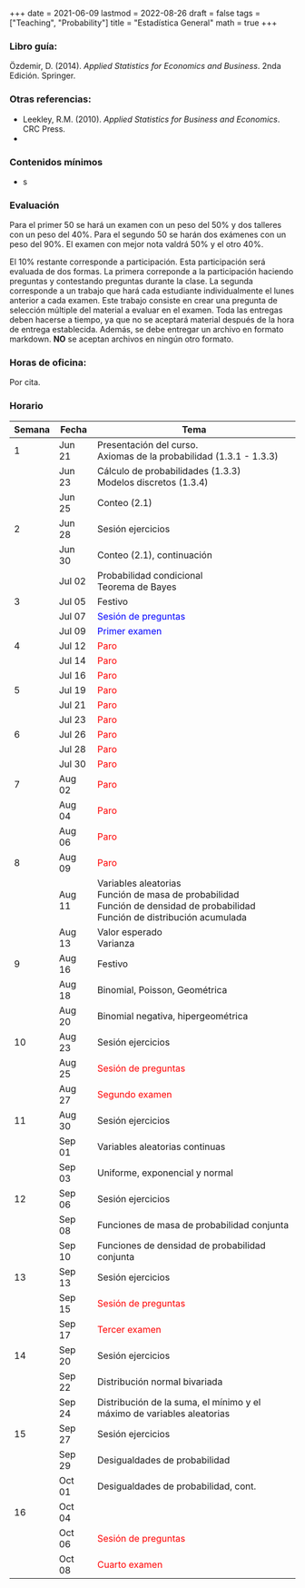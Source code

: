 +++
date      = 2021-06-09
lastmod   = 2022-08-26
draft     = false
tags      = ["Teaching", "Probability"]
title     = "Estadística General"
math      = true
+++

### Libro guía:

Özdemir, D. (2014). *Applied Statistics for Economics and Business*. 2nda Edición. Springer.

### Otras referencias:

+ Leekley, R.M. (2010). *Applied Statistics for Business and Economics*. CRC Press.
+ 

### Contenidos mínimos

+ s

### Evaluación

Para el primer 50 se hará un examen con un peso del 50% y dos talleres con un peso del 40%. Para el segundo 50 se harán dos exámenes con un peso del 90%. El examen con mejor nota valdrá 50% y el otro 40%.

El 10% restante corresponde a participación. Esta participación será evaluada de dos formas. La primera correponde a la participación haciendo preguntas y contestando preguntas durante la clase. La segunda corresponde a un trabajo que hará cada estudiante individualmente el lunes anterior a cada examen. Este trabajo consiste en crear una pregunta de selección múltiple del material a evaluar en el examen. Toda las entregas deben hacerse a tiempo, ya que no se aceptará material después de la hora de entrega establecida. Además, se debe entregar un archivo en formato markdown. **NO** se aceptan archivos en ningún otro formato.


### Horas de oficina: 

Por cita.

### Horario

Semana | Fecha | Tema
---| ---| ---
1  | Jun 21 | Presentación del curso. <br> Axiomas de la probabilidad (1.3.1 - 1.3.3)
&nbsp; | Jun 23 | Cálculo de probabilidades (1.3.3) <br> Modelos discretos (1.3.4)
&nbsp; | Jun 25 | Conteo (2.1)
2  | Jun 28 | Sesión ejercicios
&nbsp; | Jun 30 | Conteo (2.1), continuación
&nbsp; | Jul 02 | Probabilidad condicional <br> Teorema de Bayes
3  | Jul 05 | Festivo
&nbsp; | Jul 07 | <font color="blue">Sesión de preguntas</font> 
&nbsp; | Jul 09 | <font color="blue">Primer examen</font> 
4  | Jul 12 | <font color="red">Paro</font> 
&nbsp; | Jul 14 | <font color="red">Paro</font> 
&nbsp; | Jul 16 | <font color="red">Paro</font> 
5  | Jul 19 | <font color="red">Paro</font> 
&nbsp; | Jul 21 | <font color="red">Paro</font> 
&nbsp; | Jul 23 | <font color="red">Paro</font> 
6  | Jul 26 | <font color="red">Paro</font> 
&nbsp; | Jul 28 | <font color="red">Paro</font> 
&nbsp; | Jul 30 | <font color="red">Paro</font> 
7  | Aug 02 | <font color="red">Paro</font> 
&nbsp; | Aug 04 | <font color="red">Paro</font> 
&nbsp; | Aug 06 | <font color="red">Paro</font> 
8  | Aug 09 | <font color="red">Paro</font> 
&nbsp; | Aug 11 | Variables aleatorias <br> Función de masa de probabilidad <br> Función de densidad de probabilidad <br> Función de distribución acumulada
&nbsp; | Aug 13 | Valor esperado <br> Varianza
9  | Aug 16 | Festivo
&nbsp; | Aug 18 | Binomial, Poisson, Geométrica
&nbsp; | Aug 20 | Binomial negativa, hipergeométrica
10  | Aug 23 | Sesión ejercicios
&nbsp; | Aug 25 | <font color="red">Sesión de preguntas</font> 
&nbsp; | Aug 27 | <font color="red">Segundo examen</font> 
11  | Aug 30 | Sesión ejercicios
&nbsp; | Sep 01 | Variables aleatorias continuas
&nbsp; | Sep 03 | Uniforme, exponencial y normal
12  | Sep 06 | Sesión ejercicios
&nbsp; | Sep 08 | Funciones de masa de probabilidad conjunta
&nbsp; | Sep 10 | Funciones de densidad de probabilidad conjunta
13  | Sep 13 | Sesión ejercicios
&nbsp; | Sep 15 | <font color="red">Sesión de preguntas</font> 
&nbsp; | Sep 17 | <font color="red">Tercer examen</font> 
14  | Sep 20 | Sesión ejercicios
&nbsp; | Sep 22 | Distribución normal bivariada
&nbsp; | Sep 24 | Distribución de la suma, el mínimo y el máximo de variables aleatorias
15  | Sep 27 | Sesión ejercicios
&nbsp; | Sep 29 | Desigualdades de probabilidad
&nbsp; | Oct 01 | Desigualdades de probabilidad, cont.
16  | Oct 04 | &nbsp;
&nbsp; | Oct 06 | <font color="red">Sesión de preguntas</font> 
&nbsp; | Oct 08 | <font color="red">Cuarto examen</font> 



<!--

### Libro guía:

Pishro-Nik, H. (2014) *Introduction to Probability, Statistics, and Random Processes*. Kappa Research, LLC. <br>
Disponible *online* en la dirección: https://www.probabilitycourse.com

### Otras referencias:

+ Bertsekas, D. P. y Tsitsklis, J. N. (2002). *Introduction to Probability*. Athena Scientific.
+ Blanco, L. (2008). *Probabilidad*. Editorial UNAL.
+ Ross, S. M. (2014). *Introduction to Probability Models*. Academic press.

### Contenidos mínimos

+ **Unidad 1. Espacios muestrales y probabilidad.** Axiomas de probabilidad. Probabilidad condicional, teorema de la probabilidad total. Independencia. Conteo.
+ **Unidad 2. Variables aleatorias discretas.** Funciones de masa de probabilidad.  Valor esperado. 
+ **Unidad 3. Variables aleatorias continuas.** Funciones de densidad. Funciones de variables aleatorias. Funciones conjuntas. Sumas de variables aleatorias.
+ **Unidad 4. Convergencia**
+ **Unidad 5. Análisis Exploratorio de Datos**

### Evaluación

Para el primer 50 se hará un examen con un peso del 50% y dos talleres con un peso del 40%. Para el segundo 50 se harán dos exámenes con un peso del 90%. El examen con mejor nota valdrá 50% y el otro 40%.

El 10% restante corresponde a participación. Esta participación será evaluada de dos formas. La primera correponde a la participación haciendo preguntas y contestando preguntas durante la clase. La segunda corresponde a un trabajo que hará cada estudiante individualmente el lunes anterior a cada examen. Este trabajo consiste en crear una pregunta de selección múltiple del material a evaluar en el examen. Toda las entregas deben hacerse a tiempo, ya que no se aceptará material después de la hora de entrega establecida. Además, se debe entregar un archivo en formato markdown. **NO** se aceptan archivos en ningún otro formato.

### Enlace encuentros sincrónicos

meet.google.com/int-sgza-foi


### Horas de oficina: 

Por cita.
-->
